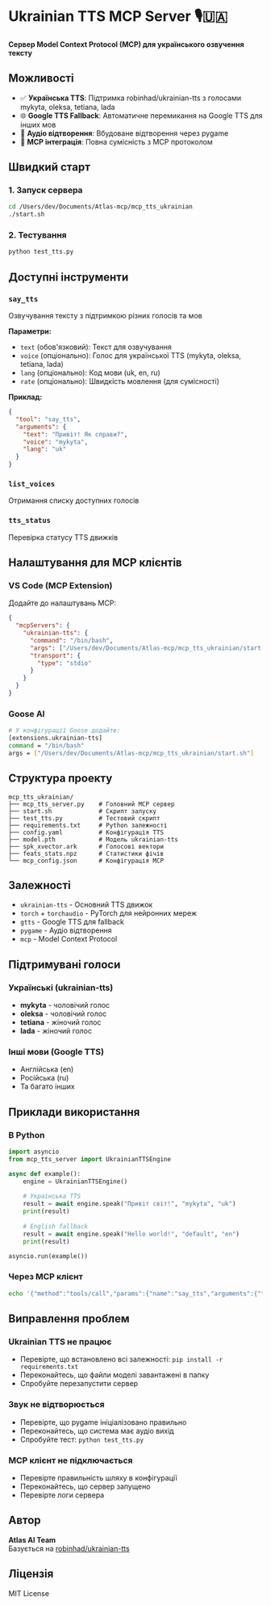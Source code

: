 # Ukrainian TTS MCP Server 🎙️🇺🇦

**Сервер Model Context Protocol (MCP) для українського озвучення тексту**

## Можливості

- ✅ **Українська TTS**: Підтримка robinhad/ukrainian-tts з голосами mykyta, oleksa, tetiana, lada
- 🌐 **Google TTS Fallback**: Автоматичне перемикання на Google TTS для інших мов
- 🎵 **Аудіо відтворення**: Вбудоване відтворення через pygame
- 🔧 **MCP інтеграція**: Повна сумісність з MCP протоколом

## Швидкий старт

### 1. Запуск сервера
```bash
cd /Users/dev/Documents/Atlas-mcp/mcp_tts_ukrainian
./start.sh
```

### 2. Тестування
```bash
python test_tts.py
```

## Доступні інструменти

### `say_tts`
Озвучування тексту з підтримкою різних голосів та мов

**Параметри:**
- `text` (обов'язковий): Текст для озвучування
- `voice` (опціонально): Голос для української TTS (mykyta, oleksa, tetiana, lada)
- `lang` (опціонально): Код мови (uk, en, ru)
- `rate` (опціонально): Швидкість мовлення (для сумісності)

**Приклад:**
```json
{
  "tool": "say_tts",
  "arguments": {
    "text": "Привіт! Як справи?",
    "voice": "mykyta",
    "lang": "uk"
  }
}
```

### `list_voices`
Отримання списку доступних голосів

### `tts_status`
Перевірка статусу TTS движків

## Налаштування для MCP клієнтів

### VS Code (MCP Extension)
Додайте до налаштувань MCP:

```json
{
  "mcpServers": {
    "ukrainian-tts": {
      "command": "/bin/bash",
      "args": ["/Users/dev/Documents/Atlas-mcp/mcp_tts_ukrainian/start.sh"],
      "transport": {
        "type": "stdio"
      }
    }
  }
}
```

### Goose AI
```bash
# У конфігурації Goose додайте:
[extensions.ukrainian-tts]
command = "/bin/bash"
args = ["/Users/dev/Documents/Atlas-mcp/mcp_tts_ukrainian/start.sh"]
```

## Структура проекту

```
mcp_tts_ukrainian/
├── mcp_tts_server.py    # Головний MCP сервер
├── start.sh             # Скрипт запуску
├── test_tts.py          # Тестовий скрипт
├── requirements.txt     # Python залежності
├── config.yaml          # Конфігурація TTS
├── model.pth            # Модель ukrainian-tts
├── spk_xvector.ark      # Голосові вектори
├── feats_stats.npz      # Статистики фічів
└── mcp_config.json      # Конфігурація MCP
```

## Залежності

- `ukrainian-tts` - Основний TTS движок
- `torch` + `torchaudio` - PyTorch для нейронних мереж
- `gtts` - Google TTS для fallback
- `pygame` - Аудіо відтворення
- `mcp` - Model Context Protocol

## Підтримувані голоси

### Українські (ukrainian-tts)
- **mykyta** - чоловічий голос
- **oleksa** - чоловічий голос  
- **tetiana** - жіночий голос
- **lada** - жіночий голос

### Інші мови (Google TTS)
- Англійська (en)
- Російська (ru)
- Та багато інших

## Приклади використання

### В Python
```python
import asyncio
from mcp_tts_server import UkrainianTTSEngine

async def example():
    engine = UkrainianTTSEngine()
    
    # Українська TTS
    result = await engine.speak("Привіт світ!", "mykyta", "uk")
    print(result)
    
    # English fallback
    result = await engine.speak("Hello world!", "default", "en")
    print(result)

asyncio.run(example())
```

### Через MCP клієнт
```bash
echo '{"method":"tools/call","params":{"name":"say_tts","arguments":{"text":"Слава Україні!","voice":"tetiana"}}}' | python mcp_tts_server.py
```

## Виправлення проблем

### Ukrainian TTS не працює
- Перевірте, що встановлено всі залежності: `pip install -r requirements.txt`
- Переконайтесь, що файли моделі завантажені в папку
- Спробуйте перезапустити сервер

### Звук не відтворюється  
- Перевірте, що pygame ініціалізовано правильно
- Переконайтесь, що система має аудіо вихід
- Спробуйте тест: `python test_tts.py`

### MCP клієнт не підключається
- Перевірте правильність шляху в конфігурації
- Переконайтесь, що сервер запущено
- Перевірте логи сервера

## Автор

**Atlas AI Team**  
Базується на [robinhad/ukrainian-tts](https://github.com/robinhad/ukrainian-tts)

## Ліцензія

MIT License
